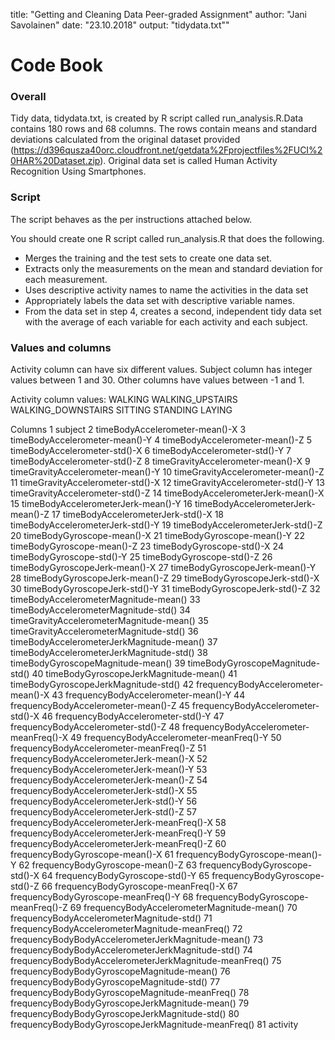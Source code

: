 title: "Getting and Cleaning Data Peer-graded Assignment"
author: "Jani Savolainen"
date: "23.10.2018"
output: "tidydata.txt""

# Code Book

### Overall

Tidy data, tidydata.txt, is created by R script called run_analysis.R.Data contains 180 rows and 68 columns. The rows contain means and standard deviations calculated from the original dataset provided (https://d396qusza40orc.cloudfront.net/getdata%2Fprojectfiles%2FUCI%20HAR%20Dataset.zip). Original data set is called Human Activity Recognition Using Smartphones.

### Script

The script behaves as the per instructions attached below.

You should create one R script called run_analysis.R that does the following.
- Merges the training and the test sets to create one data set.
- Extracts only the measurements on the mean and standard deviation for each measurement.
- Uses descriptive activity names to name the activities in the data set
- Appropriately labels the data set with descriptive variable names.
- From the data set in step 4, creates a second, independent tidy data set with the average of each variable for each activity and each subject.

### Values and columns

Activity column can have six different values. Subject column has integer values between 1 and 30. Other columns have values between -1 and 1.

Activity column values:
WALKING
WALKING_UPSTAIRS
WALKING_DOWNSTAIRS
SITTING
STANDING
LAYING

Columns 
1                                                 subject
2                          timeBodyAccelerometer-mean()-X
3                          timeBodyAccelerometer-mean()-Y
4                          timeBodyAccelerometer-mean()-Z
5                           timeBodyAccelerometer-std()-X
6                           timeBodyAccelerometer-std()-Y
7                           timeBodyAccelerometer-std()-Z
8                       timeGravityAccelerometer-mean()-X
9                       timeGravityAccelerometer-mean()-Y
10                      timeGravityAccelerometer-mean()-Z
11                       timeGravityAccelerometer-std()-X
12                       timeGravityAccelerometer-std()-Y
13                       timeGravityAccelerometer-std()-Z
14                     timeBodyAccelerometerJerk-mean()-X
15                     timeBodyAccelerometerJerk-mean()-Y
16                     timeBodyAccelerometerJerk-mean()-Z
17                      timeBodyAccelerometerJerk-std()-X
18                      timeBodyAccelerometerJerk-std()-Y
19                      timeBodyAccelerometerJerk-std()-Z
20                             timeBodyGyroscope-mean()-X
21                             timeBodyGyroscope-mean()-Y
22                             timeBodyGyroscope-mean()-Z
23                              timeBodyGyroscope-std()-X
24                              timeBodyGyroscope-std()-Y
25                              timeBodyGyroscope-std()-Z
26                         timeBodyGyroscopeJerk-mean()-X
27                         timeBodyGyroscopeJerk-mean()-Y
28                         timeBodyGyroscopeJerk-mean()-Z
29                          timeBodyGyroscopeJerk-std()-X
30                          timeBodyGyroscopeJerk-std()-Y
31                          timeBodyGyroscopeJerk-std()-Z
32                  timeBodyAccelerometerMagnitude-mean()
33                   timeBodyAccelerometerMagnitude-std()
34               timeGravityAccelerometerMagnitude-mean()
35                timeGravityAccelerometerMagnitude-std()
36              timeBodyAccelerometerJerkMagnitude-mean()
37               timeBodyAccelerometerJerkMagnitude-std()
38                      timeBodyGyroscopeMagnitude-mean()
39                       timeBodyGyroscopeMagnitude-std()
40                  timeBodyGyroscopeJerkMagnitude-mean()
41                   timeBodyGyroscopeJerkMagnitude-std()
42                    frequencyBodyAccelerometer-mean()-X
43                    frequencyBodyAccelerometer-mean()-Y
44                    frequencyBodyAccelerometer-mean()-Z
45                     frequencyBodyAccelerometer-std()-X
46                     frequencyBodyAccelerometer-std()-Y
47                     frequencyBodyAccelerometer-std()-Z
48                frequencyBodyAccelerometer-meanFreq()-X
49                frequencyBodyAccelerometer-meanFreq()-Y
50                frequencyBodyAccelerometer-meanFreq()-Z
51                frequencyBodyAccelerometerJerk-mean()-X
52                frequencyBodyAccelerometerJerk-mean()-Y
53                frequencyBodyAccelerometerJerk-mean()-Z
54                 frequencyBodyAccelerometerJerk-std()-X
55                 frequencyBodyAccelerometerJerk-std()-Y
56                 frequencyBodyAccelerometerJerk-std()-Z
57            frequencyBodyAccelerometerJerk-meanFreq()-X
58            frequencyBodyAccelerometerJerk-meanFreq()-Y
59            frequencyBodyAccelerometerJerk-meanFreq()-Z
60                        frequencyBodyGyroscope-mean()-X
61                        frequencyBodyGyroscope-mean()-Y
62                        frequencyBodyGyroscope-mean()-Z
63                         frequencyBodyGyroscope-std()-X
64                         frequencyBodyGyroscope-std()-Y
65                         frequencyBodyGyroscope-std()-Z
66                    frequencyBodyGyroscope-meanFreq()-X
67                    frequencyBodyGyroscope-meanFreq()-Y
68                    frequencyBodyGyroscope-meanFreq()-Z
69             frequencyBodyAccelerometerMagnitude-mean()
70              frequencyBodyAccelerometerMagnitude-std()
71         frequencyBodyAccelerometerMagnitude-meanFreq()
72     frequencyBodyBodyAccelerometerJerkMagnitude-mean()
73      frequencyBodyBodyAccelerometerJerkMagnitude-std()
74 frequencyBodyBodyAccelerometerJerkMagnitude-meanFreq()
75             frequencyBodyBodyGyroscopeMagnitude-mean()
76              frequencyBodyBodyGyroscopeMagnitude-std()
77         frequencyBodyBodyGyroscopeMagnitude-meanFreq()
78         frequencyBodyBodyGyroscopeJerkMagnitude-mean()
79          frequencyBodyBodyGyroscopeJerkMagnitude-std()
80     frequencyBodyBodyGyroscopeJerkMagnitude-meanFreq()
81                                               activity
